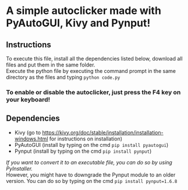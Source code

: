 # A simple autoclicker made with PyAutoGUI, Kivy and Pynput!

## Instructions
To execute this file, install all the dependencies listed below, download all files and put them in the same folder.\
Execute the python file by executing the command prompt in the same directory as the files and typing ```python code.py```
### To enable or disable the autoclicker, just press the F4 key on your keyboard!
## Dependencies
- Kivy (go to https://kivy.org/doc/stable/installation/installation-windows.html for instructions on installation)
- PyAutoGUI (install by typing on the cmd ```pip install pyautogui```)
- Pynput (install by typing on the cmd ```pip install pynput```)

*If you want to convert it to an executable file, you can do so by using PyInstaller.*\
However, you might have to downgrade the Pynput module to an older version. You can do so by typing on the cmd ```pip install pynput=1.6.8```

